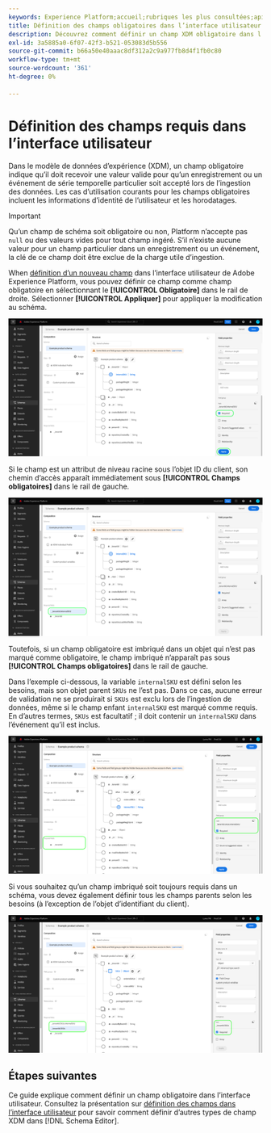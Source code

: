 ```yaml
---
keywords: Experience Platform;accueil;rubriques les plus consultées;api;API;XDM;système XDM;modèle de données d’expérience;modèle de données;ui;espace de travail;obligatoire;champ;
title: Définition des champs obligatoires dans l’interface utilisateur
description: Découvrez comment définir un champ XDM obligatoire dans l’interface utilisateur de l’Experience Platform.
exl-id: 3a5885a0-6f07-42f3-b521-053083d5b556
source-git-commit: b66a50e40aaac8df312a2c9a977fb8d4f1fb0c80
workflow-type: tm+mt
source-wordcount: '361'
ht-degree: 0%

---
```


# Définition des champs requis dans l’interface utilisateur

Dans le modèle de données d’expérience (XDM), un champ obligatoire indique qu’il doit recevoir une valeur valide pour qu’un enregistrement ou un événement de série temporelle particulier soit accepté lors de l’ingestion des données. Les cas d’utilisation courants pour les champs obligatoires incluent les informations d’identité de l’utilisateur et les horodatages.

>[!IMPORTANT]
>
>Qu’un champ de schéma soit obligatoire ou non, Platform n’accepte pas `null` ou des valeurs vides pour tout champ ingéré. S’il n’existe aucune valeur pour un champ particulier dans un enregistrement ou un événement, la clé de ce champ doit être exclue de la charge utile d’ingestion.

When [définition d’un nouveau champ](./overview.md#define) dans l’interface utilisateur de Adobe Experience Platform, vous pouvez définir ce champ comme champ obligatoire en sélectionnant le **[!UICONTROL Obligatoire]** dans le rail de droite. Sélectionner **[!UICONTROL Appliquer]** pour appliquer la modification au schéma.

![Case à cocher obligatoire](../../images/ui/fields/required/root.png)

Si le champ est un attribut de niveau racine sous l’objet ID du client, son chemin d’accès apparaît immédiatement sous **[!UICONTROL Champs obligatoires]** dans le rail de gauche.

![Champ obligatoire au niveau racine](../../images/ui/fields/required/applied.png)

Toutefois, si un champ obligatoire est imbriqué dans un objet qui n’est pas marqué comme obligatoire, le champ imbriqué n’apparaît pas sous **[!UICONTROL Champs obligatoires]** dans le rail de gauche.

Dans l’exemple ci-dessous, la variable `internalSKU` est défini selon les besoins, mais son objet parent `SKUs` ne l’est pas. Dans ce cas, aucune erreur de validation ne se produirait si `SKUs` est exclu lors de l’ingestion de données, même si le champ enfant `internalSKU` est marqué comme requis. En d’autres termes, `SKUs` est facultatif ; il doit contenir un `internalSKU` dans l’événement qu’il est inclus.

![Champ obligatoire imbriqué](../../images/ui/fields/required/nested.png)

Si vous souhaitez qu’un champ imbriqué soit toujours requis dans un schéma, vous devez également définir tous les champs parents selon les besoins (à l’exception de l’objet d’identifiant du client).

![Champs requis parents et enfants](../../images/ui/fields/required/parent-and-child.png)

## Étapes suivantes

Ce guide explique comment définir un champ obligatoire dans l’interface utilisateur. Consultez la présentation sur [définition des champs dans l’interface utilisateur](./overview.md#special) pour savoir comment définir d’autres types de champ XDM dans [!DNL Schema Editor].

